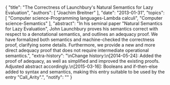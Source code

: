 {
    "title": "The Correctness of Launchbury's Natural Semantics for Lazy Evaluation",
    "authors": [
        "Joachim Breitner"
    ],
    "date": "2013-01-31",
    "topics": [
        "Computer science-Programming languages-Lambda calculi",
        "Computer science-Semantics"
    ],
    "abstract": "In his seminal paper \"Natural Semantics for Lazy Evaluation\", John Launchbury proves his semantics correct with respect to a denotational semantics, and outlines an adequacy proof. We have formalized both semantics and machine-checked the correctness proof, clarifying some details. Furthermore, we provide a new and more direct adequacy proof that does not require intermediate operational semantics.",
    "extra-history": "\nChange history:\n[2014-05-24]: Added the proof of adequacy, as well as simplified and improved the existing proofs. Adjusted abstract accordingly.\n[2015-03-16]: Booleans and if-then-else added to syntax and semantics, making this entry suitable to be used by the entry \"Call_Arity\".",
    "notify": ""
}